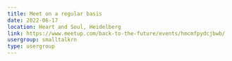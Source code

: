 ```yaml
---
title: Meet on a regular basis
date: 2022-06-17
location: Heart and Soul, Heidelberg
link: https://www.meetup.com/back-to-the-future/events/hmcmfpydcjbwb/
usergroup: smalltalkrn
type: usergroup
---
```

